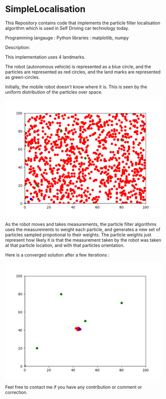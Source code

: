 # SimpleLocalisation 

This Repository contains code that implements the particle filter localisation algorithm which is used in Self Driving car technology today. 

Programming langauge : Python 
libraries : matplotlib, numpy

Description:

This implementation uses 4 landmarks.

The robot (autonomous vehicle) is represented as a blue circle, and the particles are represented as red circles, and the land marks are represented as green-circles.


Initially, the mobile robot doesn't know where it is. This is seen by the uniform distribution of the particles over space.

![Alt text](/img/img1.png?raw=true "Initial Particle Distribution")

As the robot moves and takes measurements, the particle filter algorithms uses the measurements to weight each particle, and generates a new set of particles sampled propotional to their weights. The particle weights just represent how likely it is that the measurement taken by the robot was taken at that particle location, and with that particles orientation. 

Here is a converged solution after a few iterations : 

![Alt text](/img/img2.png?raw=true "Initial Particle Distribution")

Feel free to contact me if you have any contribution or comment or correction.